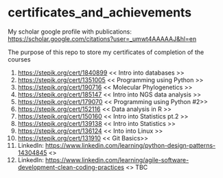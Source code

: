 # certificates_and_achievements
My scholar google profile with publications: https://scholar.google.com/citations?user=_umwt4AAAAAJ&hl=en

The purpose of this repo to store my certificates of completion of the courses
1) https://stepik.org/cert/1840899 << Intro into databases >>
2) https://stepik.org/cert/1351005 << Programming using Python >>
3) https://stepik.org/cert/190716 << Molecular Phylogenetics >>
4) https://stepik.org/cert/185147 << Intro into NGS data analysis >>
5) https://stepik.org/cert/179070 << Programming using Python #2>>
6) https://stepik.org/cert/152116 << Data analysis in R >>
7) https://stepik.org/cert/150160 << Intro into Statistics pt.2 >>
8) https://stepik.org/cert/139138 << Intro into Statistics >>
9) https://stepik.org/cert/136124 << Into into Linux >>
10) https://stepik.org/cert/131910 << Git Basics>>
11) LinkedIn: https://www.linkedin.com/learning/python-design-patterns-14304845 <<Python Design Patterns>>
12) LinkedIn: https://www.linkedin.com/learning/agile-software-development-clean-coding-practices <<Agile software development: Clean coding practices>>
TBC
